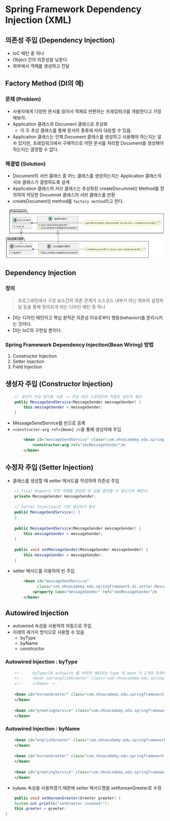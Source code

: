 # Spring Framework Dependency Injection (XML)

## 의존성 주입 (Dependency Injection)
- IoC 패턴 중 하나
- Object 간의 의존성을 낮춘다.
- 외부에서 객체를 생성하고 전달


## Factory Method (DI의 예)

### 문제 (Problem)
- 사용자에게 다양한 문서를 읽어서 객체로 반환하는 프레임워크를 개발한다고 가정해보자.
- Application 클래스와 Document 클래스로 추상화
  - 이 두 추상 클래스를 통해 문서의 종류에 따라 대응할 수 있음.
- Application 클래스는 언제 Document 클래스를 생성하고 사용해야 하는지는 알 수 있지만, 프레임워크에서 구체적으로 어떤 문서를 처리할 Document를 생성해야 하는지는 결정할 수 없다.

### 해결법 (Solution)
- Document의 서브 클래스 중 어느 클래스를 생성하는지는 Application 클래스의 서브 클래스가 결정하도록 설계
- Application 클래스의 서브 클래스는 추상화된 createDocumnet() Method를 정의하여 적당한 Documnet 클래스의 서브 클래스를 반환
- createDocument() method를 `factory method`라고 한다.

![factory method](../img/factory_method.png)


## Dependency Injection

### 정의 
> 프로그래밍에서 구성 요소간의 의존 관계가 소스코드 내부가 아닌 외부의 설정파일 등을 통해 정의되게 하는 디자인 패턴 중 하나

- DI는 디자인 패턴이고 핵심 원칙은 의존성 이슈로부터 행동(behavior)를 분리시키는 것이다.
- DI는 IoC의 구현일 뿐이다.

### Spring Framework Dependency Injection(Bean Wiring) 방법
1. Constructor Injection
2. Setter Injection
3. Field Injection


## 생성자 주입 (Constructor Injection)
```java
    // 생성자 주입 방식을 사용 -> 주입 대상 스프링빈에 적절한 생성자 필요
    public MessageSendService(MessageSender messageSender) {
        this.messageSender = messageSender;
    }
```

- MessageSendService를 빈으로 등록
- `<constructor-arg ref={Bean} />`을 통해 생성자에 주입
```xml
        <bean id="messageSendService" class="com.nhnacademy.edu.springframework.di.constructor.MessageSendService">
            <constructor-arg ref="smsMessageSender"/>
        </bean>
```

## 수정자 주입 (Setter Injection)
- 클래스를 생성할 때 setter 메서드를 작성하여 의존성 주입
```java
    // final keyword 이면 객체를 생성한 뒤 값을 할당할 수 없으므로 빼준다.
    private MessageSender messageSender;

    // Setter Injection은 기본 생성자가 필수
    public MessageSendService() {
    }

    public MessageSendService(MessageSender messageSender) {
        this.messageSender = messageSender;
    }

    public void setMessageSender(MessageSender messageSender) {
        this.messageSender = messageSender;
    }
```

- setter 메서드를 이용하여 빈 주입
```xml
        <bean id="messageSendService"
              class="com.nhnacademy.edu.springframework.di.setter.MessageSendService">
            <property name="messageSender" ref="smsMessageSender"/>
        </bean>
```

## Autowired Injection
- autowired 속성을 사용하여 자동으로 주입
- 아래의 세가지 방식으로 사용할 수 있음
  - byType
  - byName
  - constructor

### Autowired Injection : byType
```xml
    <!--    byType으로 autowire 를 하려면 해당되는 type 의 bean 이 1개만 존재해야 합니다.-->
    <!--    <bean id="englishGreeter" class="com.nhnacademy.edu.springframework.greeting.service.EnglishGreeter" scope="singleton">-->
    <!--    </bean>-->

    <bean id="koreanGreeter" class="com.nhnacademy.edu.springframework.greeting.service.KoreanGreeter" scope="prototype">
    </bean>

    <bean id="greetingService" class="com.nhnacademy.edu.springframework.greeting.GreetingService" autowire="byType">
    </bean>
```

### Autowired Injection : byName
```xml
    <bean id="englishGreeter" class="com.nhnacademy.edu.springframework.greeting.service.EnglishGreeter" scope="singleton">
    </bean>

    <bean id="koreanGreeter" class="com.nhnacademy.edu.springframework.greeting.service.KoreanGreeter" scope="prototype">
    </bean>

    <bean id="greetingService" class="com.nhnacademy.edu.springframework.greeting.GreetingService" autowire="byName">
    </bean>
```

- `byName` 속성을 사용하였기 때문에 setter 메서드명을 setKoreanGreeter로 수정

```java
    public void setKoreanGreeter(Greeter greeter) {
    System.out.println("setGreeter invoked!");
    this.greeter = greeter;
}
```